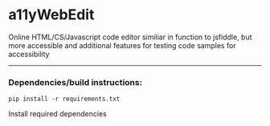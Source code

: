 # a11yWebEdit
Online HTML/CS/Javascript code editor similiar in function to jsfiddle, but more accessible and additional features for testing code samples for accessibility
<hr>
<h3>Dependencies/build instructions:</h3>
<code>pip install -r requirements.txt</code>
<p>Install required dependencies</p>
